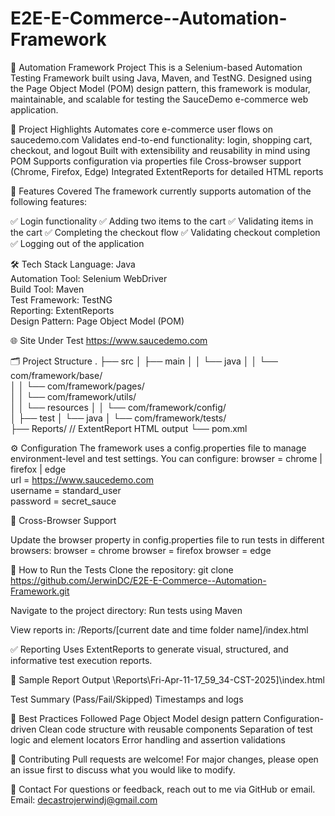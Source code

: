 # E2E-E-Commerce--Automation-Framework

🚀 Automation Framework Project
This is a Selenium-based Automation Testing Framework built using Java, Maven, and TestNG. Designed using the Page Object Model (POM) design pattern, this framework is modular, maintainable, and scalable for testing the SauceDemo e-commerce web application.

📌 Project Highlights
Automates core e-commerce user flows on saucedemo.com
Validates end-to-end functionality: login, shopping cart, checkout, and logout
Built with extensibility and reusability in mind using POM
Supports configuration via properties file
Cross-browser support (Chrome, Firefox, Edge)
Integrated ExtentReports for detailed HTML reports

🧪 Features Covered
The framework currently supports automation of the following features:

✅ Login functionality
✅ Adding two items to the cart
✅ Validating items in the cart
✅ Completing the checkout flow
✅ Validating checkout completion
✅ Logging out of the application  


🛠️ Tech Stack
Language: Java  
Automation Tool: Selenium WebDriver  
Build Tool: Maven  
Test Framework: TestNG  
Reporting: ExtentReports  
Design Pattern: Page Object Model (POM)


🌐 Site Under Test
https://www.saucedemo.com


🗂️ Project Structure
.
├── src
│   ├── main
│   │   └── java
│   │       └── com/framework/base/            
│   │       └── com/framework/pages/             
│   │       └── com/framework/utils/       
│   │   └── resources
│   │       └── com/framework/config/             
│   ├── test
│       └── java
│           └── com/framework/tests/             
├── Reports/                       // ExtentReport HTML output
└── pom.xml


⚙️ Configuration
The framework uses a config.properties file to manage environment-level and test settings. You can configure:
browser = chrome | firefox | edge  
url = https://www.saucedemo.com  
username = standard_user  
password = secret_sauce

🔁 Cross-Browser Support

Update the browser property in config.properties file to run tests in different browsers:
browser = chrome
browser = firefox
browser = edge  

📄 How to Run the Tests
Clone the repository:
git clone https://github.com/JerwinDC/E2E-E-Commerce--Automation-Framework.git

Navigate to the project directory:
Run tests using Maven

View reports in:
/Reports/[current date and time folder name]/index.html


✅ Reporting
Uses ExtentReports to generate visual, structured, and informative test execution reports.

📂 Sample Report Output
\Reports\Fri-Apr-11-17_59_34-CST-2025]\index.html


Test Summary (Pass/Fail/Skipped)
Timestamps and logs


📌 Best Practices Followed
Page Object Model design pattern
Configuration-driven
Clean code structure with reusable components
Separation of test logic and element locators
Error handling and assertion validations


🙌 Contributing
Pull requests are welcome! For major changes, please open an issue first to discuss what you would like to modify.

📧 Contact
For questions or feedback, reach out to me via GitHub or email.
Email: decastrojerwindj@gmail.com
